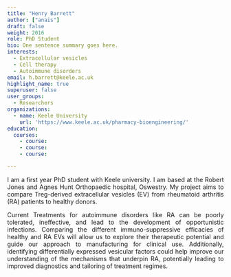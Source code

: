 ```yaml
---
title: "Henry Barrett"
author: ["anais"]
draft: false
weight: 2016
role: PhD Student
bio: One sentence summary goes here.
interests:
  - Extracellular vesicles
  - Cell therapy
  - Autoimmune disorders
email: h.barrett@keele.ac.uk
highlight_name: true
superuser: false
user_groups:
  - Researchers
organizations:
  - name: Keele University
    url: 'https://www.keele.ac.uk/pharmacy-bioengineering/'
education:
  courses:
    - course: 
    - course: 
    - course: 

---
```

<style>
body {
text-align: justify}
</style>

I am a first year PhD student with Keele university. I am based at the Robert Jones and Agnes
Hunt Orthopaedic hospital, Oswestry. My project aims to compare Treg-derived extracellular
vesicles (EV) from rheumatoid arthritis (RA) patients to healthy donors.

Current Treatments for autoimmune disorders like RA can be poorly tolerated, ineffective, and
lead to the development of opportunistic infections. Comparing the different immuno-suppressive
efficacies of healthy and RA EVs will allow us to explore their therapeutic potential and guide
our approach to manufacturing for clinical use. Additionally, identifying differentially
expressed vesicular factors could help improve our understanding of the mechanisms that underpin
RA, potentially leading to improved diagnostics and tailoring of treatment regimes.
